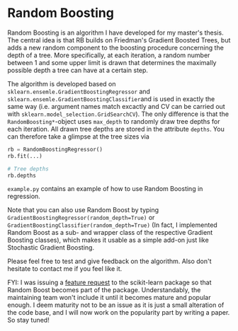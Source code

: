 # Random Boosting

Random Boosting is an algorithm I have developed for my master's thesis. The central idea is that RB builds on Friedman's Gradient Boosted Trees, but adds a new random component to the boosting procedure concerning the depth of a tree. More specifically, at each iteration, a random number between 1 and some upper limit is drawn that determines the maximally possible depth a tree can have at a certain step.

The algorithm is developed based on `sklearn.ensemle.GradientBoostingRegressor` and `sklearn.ensemle.GradientBoostingClassifier`and is used in exactly the same way (i.e. argument names match excactly and CV can be carried out with `sklearn.model_selection.GridSearchCV`). The only difference is that the `RandomBoosting*`-object uses `max_depth` to randomly draw tree depths for each iteration. All drawn tree depths are stored in the attribute `depths`. You can therefore take a glimpse at the tree sizes via

```python
rb = RandomBoostingRegressor()
rb.fit(...)

# Tree depths
rb.depths
```

`example.py` contains an example of how to use Random Boosting in regression. 

Note that you can also use Random Boost by typing `GradientBoostingRegressor(random_depth=True)` or `GradientBoostingClassifier(random_depth=True)` (In fact, I implemented Random Boost as a sub- and wrapper class of the respective Gradient Boosting classes), which makes it usable as a simple add-on just like Stochastic Gradient Boosting.

Please feel free to test and give feedback on the algorithm. Also don't hesitate to contact me if you feel like it. 

FYI: 
I was issuing a [feature request](https://github.com/scikit-learn/scikit-learn/issues/12472) to the scikit-learn package so that Random Boost becomes part of the package. Understandably, the maintaining team won't include it until it becomes mature and popular enough. I deem maturity not to be an issue as it is just a small alteration of the code base, and I will now work on the popularity part by writing a paper. So stay tuned!
